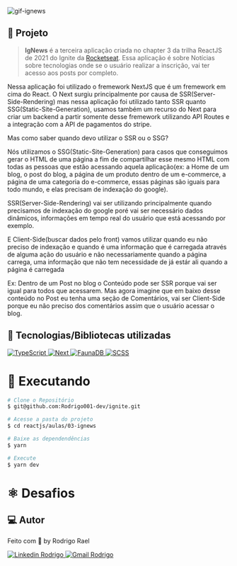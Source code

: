 ![gif-ignews]()

## :page_with_curl: Projeto

> <b>IgNews</b> é a terceira aplicação criada no chapter 3 da trilha ReactJS de 2021 do Ignite da [Rocketseat](https://github.com/Rocketseat). Essa aplicação é sobre Notícias sobre tecnologias onde se o usuário realizar a inscrição, vai ter acesso aos posts por completo.

Nessa aplicação foi utilizado o fremework NextJS que é um fremework em cima do React.
O Next surgiu principalmente por causa de SSR(Server-Side-Rendering) mas nessa aplicação foi utilizado tanto SSR quanto SSG(Static-Site-Generation), usamos também um recurso do Next para criar um backend a partir somente desse fremework utilizando API Routes e a integração com a API de pagamentos do stripe.

<LINKEDIN>
Mas como saber quando devo utilizar o SSR ou o SSG?

Nós utilizamos o SSG(Static-Site-Generation) para casos que conseguimos gerar o
HTML de uma página a fim de compartilhar esse mesmo HTML com todas as pessoas
que estão acessando aquela aplicação(ex: a Home de um blog, o post do blog, a página de um produto dentro de um e-commerce, a página de uma categoria do e-commerce, essas páginas são iguais para todo mundo, e elas precisam de indexação do google).

SSR(Server-Side-Rendering) vai ser utilizando principalmente quando precisamos de indexação do google poré vai ser necessário dados dinâmicos, informações em tempo real do usuário que está acessando por exemplo.

E Client-Side(buscar dados pelo front) vamos utilizar quando eu não preciso de indexação e quando é uma informação que é carregada através de alguma ação do usuário e não necessariamente quando a página carrega, uma informação que não tem necessidade de já estár ali quando a página é carregada

Ex:
  Dentro de um Post no blog o Conteúdo pode ser SSR porque vai ser igual para todos que acessarem.
  Mas agora imagine que em baixo desse conteúdo no Post eu tenha uma seção de Comentários, vai ser Client-Side porque eu não preciso dos comentários assim que o usuário acessar o blog.
</LINKEDIN>

## 🚀 Tecnologias/Bibliotecas utilizadas

<a href="https://www.typescriptlang.org/" target="_blank"> <img src="https://img.shields.io/badge/-TypeScript-3178C6?style=flat-square&logo=TypeScript&logoColor=white" alt="TypeScript"> </a>
<a href="https://nextjs.org/" target="_blank"> <img src="https://img.shields.io/badge/Next-black?style=flat-square&logo=next.js&logoColor=white" alt="Next"> </a>
<a href="https://fauna.com/" target="_blank"> <img src="https://img.shields.io/badge/-FaunaDB-604BE9?style=flat-square&logo=fauna&logoColor=white" alt="FaunaDB"> </a>
<a href="https://sass-lang.com/guide" target="_blank"> <img src="https://img.shields.io/badge/-Scss-pink?style=flat-square&logo=sass&logoColor=white" alt="SCSS"> </a>

# :construction_worker: Executando

```bash
# Clone o Repositório
$ git@github.com:Rodrigo001-dev/ignite.git
```

```bash
# Acesse a pasta do projeto
$ cd reactjs/aulas/03-ignews
```

```bash
# Baixe as dependendências
$ yarn
```

```bash
# Execute
$ yarn dev
```

# :atom_symbol: Desafios


## 💻 Autor

Feito com 💜 by Rodrigo Rael

<a href="https://www.linkedin.com/in/rodrigo-rael-a7a4b51a9/" target="_blank"> <img src="https://img.shields.io/badge/-RodrigoRael-blue?style=flat-square&logo=Linkedin&logoColor=white&link=https" alt="Linkedin Rodrigo"> </a>
<a href="https://img.shields.io/badge/-rodrigorael53@gmail.com-c14438?style=flat-square&logo=Gmail&logoColor=white&link=mailto:rodrigorael53@gmail.com" target="_blank"> <img src="https://img.shields.io/badge/-rodrigorael53@gmail.com-c14438?style=flat-square&logo=Gmail&logoColor=white&link=mailto:rodrigorael53@gmail.com" alt="Gmail Rodrigo"> </a>